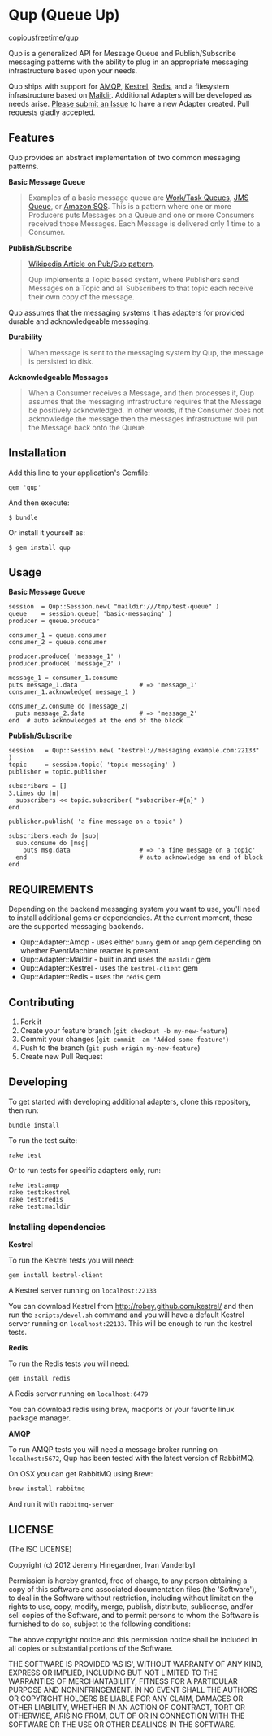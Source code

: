 # Qup (Queue Up)

[copiousfreetime/qup](http://github.com/copiousfreetime/qup)

Qup is a generalized API for Message Queue and Publish/Subscribe messaging
patterns with the ability to plug in an appropriate messaging infrastructure
based upon your needs.

Qup ships with support for [AMQP](http://www.amqp.org/), [Kestrel](https://github.com/robey/kestrel),
[Redis](http://redis.io), and a filesystem infrastructure based on
[Maildir](https://rubygems.org/gems/maildir). Additional Adapters will be
developed as needs arise. [Please submit an
Issue](https://github.com/copiousfreetime/qup/issues) to have a new Adapter
created. Pull requests gladly accepted.

## Features

Qup provides an abstract implementation of two common messaging patterns.

**Basic Message Queue**

> Examples of a basic message queue are [Work/Task
> Queues](http://www.rabbitmq.com/tutorials/tutorial-two-python.html), [JMS
> Queue](http://docs.oracle.com/javaee/6/api/javax/jms/Queue.html), or [Amazon
> SQS](http://aws.amazon.com/sqs/). This is a pattern where one or more
> Producers puts Messages on a Queue and one or more Consumers received those
> Messages. Each Message is delivered only 1 time to a Consumer.

**Publish/Subscribe**
> [Wikipedia Article on Pub/Sub
> pattern](http://en.wikipedia.org/wiki/Publish%E2%80%93subscribe_pattern).
>
> Qup implements a Topic based system, where Publishers send Messages on a Topic
> and all Subscribers to that topic each receive their own copy of the message.

Qup assumes that the messaging systems it has adapters for provided durable and
acknowledgeable messaging.

**Durability**

> When message is sent to the messaging system by Qup, the message is persisted to
> disk.

**Acknowledgeable Messages**

> When a Consumer receives a Message, and then processes it, Qup assumes that
> the messaging infrastructure requires that the Message be positively
> acknowledged. In other words, if the Consumer does not acknowledge the message
> then the messages infrastructure will put the Message back onto the Queue.

## Installation

Add this line to your application's Gemfile:

    gem 'qup'

And then execute:

    $ bundle

Or install it yourself as:

    $ gem install qup

## Usage

**Basic Message Queue**

    session  = Qup::Session.new( "maildir:///tmp/test-queue" )
    queue    = session.queue( 'basic-messaging' )
    producer = queue.producer

    consumer_1 = queue.consumer
    consumer_2 = queue.consumer

    producer.produce( 'message_1' )
    producer.produce( 'message_2' )

    message_1 = consumer_1.consume
    puts message_1.data                 # => 'message_1'
    consumer_1.acknowledge( message_1 )

    consumer_2.consume do |message_2|
      puts message_2.data               # => 'message_2'
    end  # auto acknowledged at the end of the block

**Publish/Subscribe**

    session   = Qup::Session.new( "kestrel://messaging.example.com:22133" )
    topic     = session.topic( 'topic-messaging' )
    publisher = topic.publisher

    subscribers = []
    3.times do |n|
      subscribers << topic.subscriber( "subscriber-#{n}" )
    end

    publisher.publish( 'a fine message on a topic' )

    subscribers.each do |sub|
      sub.consume do |msg|
        puts msg.data                   # => 'a fine message on a topic'
      end                               # auto acknowledge an end of block
    end

## REQUIREMENTS

Depending on the backend messaging system you want to use, you'll need to
install additional gems or dependencies. At the current moment, these are the supported
messaging backends.

* Qup::Adapter::Amqp    - uses either `bunny` gem or `amqp` gem depending on whether EventMachine reacter is present.
* Qup::Adapter::Maildir - built in and uses the `maildir` gem
* Qup::Adapter::Kestrel - uses the `kestrel-client` gem
* Qup::Adapter::Redis   - uses the `redis` gem

## Contributing

1. Fork it
2. Create your feature branch (`git checkout -b my-new-feature`)
3. Commit your changes (`git commit -am 'Added some feature'`)
4. Push to the branch (`git push origin my-new-feature`)
5. Create new Pull Request

## Developing

To get started with developing additional adapters, clone this repository, then run:

    bundle install

To run the test suite:

    rake test

Or to run tests for specific adapters only, run:

    rake test:amqp
    rake test:kestrel
    rake test:redis
    rake test:maildir

### Installing dependencies

**Kestrel**

To run the Kestrel tests you will need:

    gem install kestrel-client

A Kestrel server running on `localhost:22133`

You can download Kestrel from http://robey.github.com/kestrel/ and then run the
`scripts/devel.sh` command and you will have a default Kestrel server running on
`localhost:22133`. This will be enough to run the kestrel tests.

**Redis**

To run the Redis tests you will need:

    gem install redis

A Redis server running on `localhost:6479`

You can download redis using brew, macports or your favorite linux package
manager.

**AMQP**

To run AMQP tests you will need a message broker running on `localhost:5672`,
Qup has been tested with the latest version of RabbitMQ.

On OSX you can get RabbitMQ using Brew:

    brew install rabbitmq

And run it with `rabbitmq-server`

## LICENSE

(The ISC LICENSE)

Copyright (c) 2012 Jeremy Hinegardner, Ivan Vanderbyl

Permission is hereby granted, free of charge, to any person obtaining
a copy of this software and associated documentation files (the
'Software'), to deal in the Software without restriction, including
without limitation the rights to use, copy, modify, merge, publish,
distribute, sublicense, and/or sell copies of the Software, and to
permit persons to whom the Software is furnished to do so, subject to
the following conditions:

The above copyright notice and this permission notice shall be
included in all copies or substantial portions of the Software.

THE SOFTWARE IS PROVIDED 'AS IS', WITHOUT WARRANTY OF ANY KIND,
EXPRESS OR IMPLIED, INCLUDING BUT NOT LIMITED TO THE WARRANTIES OF
MERCHANTABILITY, FITNESS FOR A PARTICULAR PURPOSE AND NONINFRINGEMENT.
IN NO EVENT SHALL THE AUTHORS OR COPYRIGHT HOLDERS BE LIABLE FOR ANY
CLAIM, DAMAGES OR OTHER LIABILITY, WHETHER IN AN ACTION OF CONTRACT,
TORT OR OTHERWISE, ARISING FROM, OUT OF OR IN CONNECTION WITH THE
SOFTWARE OR THE USE OR OTHER DEALINGS IN THE SOFTWARE.

